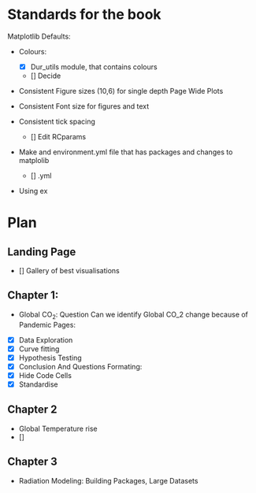 # Standards for the book 
Matplotlib Defaults:
- Colours:
    - [x] Dur_utils module, that contains colours
    - [] Decide
- Consistent Figure sizes (10,6) for single depth Page Wide Plots
- Consistent Font size for figures and text 
- Consistent tick spacing 
    - [] Edit RCparams

- Make and environment.yml file that has packages and changes to matplolib 
    - [] .yml

- Using ex

# Plan 
## Landing Page
- [] Gallery of best visualisations
## Chapter 1:
-  Global $\textrm{CO}_2$: Question Can we identify Global CO_2 change because of Pandemic 
Pages:
- [x] Data Exploration
- [x] Curve fitting
- [x] Hypothesis Testing 
- [x] Conclusion And Questions
Formating:
- [x] Hide Code Cells
- [x] Standardise 
## Chapter 2
- Global Temperature rise
- []
## Chapter 3
- Radiation Modeling: Building Packages, Large Datasets  